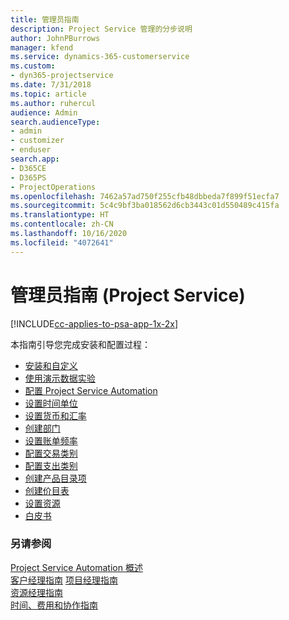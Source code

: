 ```yaml
---
title: 管理员指南
description: Project Service 管理的分步说明
author: JohnPBurrows
manager: kfend
ms.service: dynamics-365-customerservice
ms.custom:
- dyn365-projectservice
ms.date: 7/31/2018
ms.topic: article
ms.author: ruhercul
audience: Admin
search.audienceType:
- admin
- customizer
- enduser
search.app:
- D365CE
- D365PS
- ProjectOperations
ms.openlocfilehash: 7462a57ad750f255cfb48dbbeda7f899f51ecfa7
ms.sourcegitcommit: 5c4c9bf3ba018562d6cb3443c01d550489c415fa
ms.translationtype: HT
ms.contentlocale: zh-CN
ms.lasthandoff: 10/16/2020
ms.locfileid: "4072641"
---
```

# <a name="administrator-guide-project-service"></a>管理员指南 (Project Service)

[!INCLUDE[cc-applies-to-psa-app-1x-2x](../includes/cc-applies-to-psa-app-1x-2x.md)]

本指南引导您完成安装和配置过程：  
  
- [安装和自定义](install-customize.md)
- [使用演示数据实验](use-demo-data.md)
- [配置 Project Service Automation](configure.md)
- [设置时间单位](set-up-time-units.md)
- [设置货币和汇率](set-up-currencies-exchange-rates.md)
- [创建部门](create-organizational-units.md)
- [设置账单频率](set-up-invoice-frequencies.md)
- [配置交易类别](configure-transaction-categories.md)
- [配置支出类别](configure-expense-categories.md)
- [创建产品目录项](create-product-catalog-items.md)
- [创建价目表](create-price-list.md)
- [设置资源](set-up-resources.md)
- [白皮书](white-papers.md)
  
### <a name="see-also"></a>另请参阅  
 [Project Service Automation 概述](../psa/overview.md)    
 [客户经理指南](../psa/account-manager-guide.md) [项目经理指南](../psa/project-manager-guide.md)   
 [资源经理指南](../psa/resource-manager-guide.md)   
 [时间、费用和协作指南](../psa/time-expense-collaboration-guide.md)
